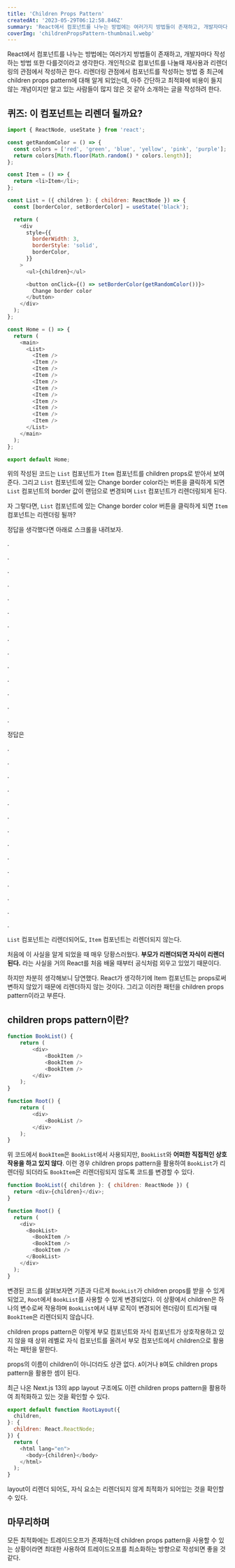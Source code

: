 ```yaml
---
title: 'Children Props Pattern'
createdAt: '2023-05-29T06:12:58.846Z'
summary: 'React에서 컴포넌트를 나누는 방법에는 여러가지 방법들이 존재하고, 개발자마다 작성하는 방법 또한 다를것이라고 생각한다. 개인적으로 컴포넌트를 나눌때 재사용과 리렌더링의 관점에서 작성하곤 한다.'
coverImg: 'childrenPropsPattern-thumbnail.webp'
---
```


React에서 컴포넌트를 나누는 방법에는 여러가지 방법들이 존재하고, 개발자마다 작성하는 방법 또한 다를것이라고 생각한다. 개인적으로 컴포넌트를 나눌때 재사용과 리렌더링의 관점에서 작성하곤 한다. 리렌더링 관점에서 컴포넌트를 작성하는 방법 중
최근에 children props pattern에 대해 알게 되었는데, 아주 간단하고 최적화에 비용이 들지 않는 개념이지만 알고 있는 사람들이 많지 않은 것 같아 소개하는 글을 작성하려 한다.

## 퀴즈: 이 컴포넌트는 리렌더 될까요?

```js
import { ReactNode, useState } from 'react';

const getRandomColor = () => {
  const colors = ['red', 'green', 'blue', 'yellow', 'pink', 'purple'];
  return colors[Math.floor(Math.random() * colors.length)];
};

const Item = () => {
  return <li>Item</li>;
};

const List = ({ children }: { children: ReactNode }) => {
  const [borderColor, setBorderColor] = useState('black');

  return (
    <div
      style={{
        borderWidth: 3,
        borderStyle: 'solid',
        borderColor,
      }}
    >
      <ul>{children}</ul>

      <button onClick={() => setBorderColor(getRandomColor())}>
        Change border color
      </button>
    </div>
  );
};

const Home = () => {
  return (
    <main>
      <List>
        <Item />
        <Item />
        <Item />
        <Item />
        <Item />
        <Item />
        <Item />
        <Item />
        <Item />
        <Item />
        <Item />
      </List>
    </main>
  );
};

export default Home;
```

위의 작성된 코드는 `List` 컴포넌트가 `Item` 컴포넌트를 children props로 받아서 보여준다. 그리고 `List` 컴포넌트에 있는 Change border color라는 버튼을 클릭하게 되면 `List` 컴포넌트의 border 값이 랜덤으로 변경되며 `List` 컴포넌트가 리렌더링되게 된다. 

자 그렇다면, `List` 컴포넌트에 있는 Change border color 버튼을 클릭하게 되면 `Item` 컴포넌트는 리렌더링 될까?

정답을 생각했다면 아래로 스크롤을 내려보자.

.

.

.

.

.

.

.

.

.

.

.

.

.

.

정답은

.

.

.

.

.

.

.

.

.

.

.

.

.

.

`List` 컴포넌트는 리렌더되어도, `Item` 컴포넌트는 리렌더되지 않는다. 

처음에 이 사실을 알게 되었을 때 매우 당황스러웠다. **부모가 리렌더되면 자식이 리렌더된다.** 라는 사실을 거의 React를 처음 배울 때부터 공식처럼 외우고 있었기 때문이다. 

하지만 차분히 생각해보니 당연했다. React가 생각하기에 Item 컴포넌트는 props로써 변하지 않았기 때문에 리렌더하지 않는 것이다. 그리고 이러한 패턴을 children props pattern이라고 부른다. 

## children props pattern이란?
```js
function BookList() {
    return (
        <div>
            <BookItem />
            <BookItem />
            <BookItem />
        </div>
    );
}

function Root() {
    return (
        <div>
            <BookList />
        </div>
    );
}
```

위 코드에서 `BookItem`은 `BookList`에서 사용되지만, `BookList`와 **어떠한 직접적인 상호작용을 하고 있지 않다**. 이런 경우 children props pattern을 활용하여 `BookList`가 리렌더링 되더라도 `BookItem`은 리렌더링되지 않도록 코드를 변경할 수 있다.



```js
function BookList({ children }: { children: ReactNode }) {
  return <div>{children}</div>;
}

function Root() {
  return (
    <div>
      <BookList>
        <BookItem />
        <BookItem />
        <BookItem />
      </BookList>
    </div>
  );
}

```

변경된 코드를 살펴보자면 기존과 다르게 `BookList`가 children props를 받을 수 있게 되었고, `Root`에서 `BookList`를 사용할 수 있게 변경되었다. 이 상황에서 children은 하나의 변수로써 작용하며 `BookList`에서 내부 로직이 변경되어 렌더링이 트리거될 때 `BookItem`은 리렌더되지 않습니다. 

children props pattern은 이렇게 부모 컴포넌트와 자식 컴포넌트가 상호작용하고 있지 않을 때 상위 레벨로 자식 컴포넌트를 올려서 부모 컴포넌트에서 children으로 활용하는 패턴을 말한다. 

props의 이름이 children이 아니더라도 상관 없다. `A`이거나 `B`여도 children props pattern을 활용한 셈이 된다.  


최근 나온 Next.js 13의 app layout 구조에도 이런 children props pattern을 활용하여 최적화하고 있는 것을 확인할 수 있다. 
 
```js
export default function RootLayout({
  children,
}: {
  children: React.ReactNode;
}) {
  return (
    <html lang="en">
      <body>{children}</body>
    </html>
  );
}
```

layout이 리렌더 되어도, 자식 요소는 리렌더되지 않게 최적화가 되어있는 것을 확인할 수 있다. 

## 마무리하며
모든 최적화에는 트레이드오프가 존재하는데 children props pattern을 사용할 수 있는 상황이라면 최대한 사용하여 트레이드오프를 최소화하는 방향으로 작성되면 좋을 것 같다. 
